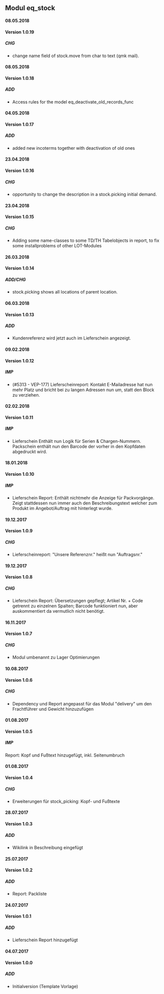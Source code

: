 ## Modul eq_stock

#### 08.05.2018
#### Version 1.0.19
##### CHG
- change name field of stock.move from char to text (qmk mail).

#### 08.05.2018
#### Version 1.0.18
##### ADD
- Access rules for the model eq_deactivate_old_records_func

#### 04.05.2018
#### Version 1.0.17
##### ADD
- added new incoterms together with deactivation of old ones

#### 23.04.2018
#### Version 1.0.16
##### CHG
- opportunity to change the description in a stock.picking initial demand.

#### 23.04.2018
#### Version 1.0.15
##### CHG
- Adding some name-classes to some TD/TH Tabelobjects in report, to fix some installproblems of other LOT-Modules

#### 26.03.2018
#### Version 1.0.14
##### ADD/CHG
- stock.picking shows all locations of parent location.

#### 06.03.2018
#### Version 1.0.13
##### ADD
- Kundenreferenz wird jetzt auch im Lieferschein angezeigt.

#### 09.02.2018
#### Version 1.0.12
##### IMP
- (#5313 - VEP-177) Lieferscheinreport: Kontakt E-Mailadresse hat nun mehr Platz und bricht bei zu langen Adressen nun um, statt den Block zu verziehen.

#### 02.02.2018
#### Version 1.0.11
##### IMP
- Lieferschein Enthält nun Logik für Serien & Chargen-Nummern. Packschein enthält nun den Barcode der vorher in den Kopfdaten abgedruckt wird.

#### 18.01.2018
#### Version 1.0.10
##### IMP
- Lieferschein Report: Enthält nichtmehr die Anzeige für Packvorgänge. Zeigt stattdessen nun immer auch den Beschreibungstext welcher zum Produkt im Angebot/Auftrag mit hinterlegt wurde.

#### 19.12.2017
#### Version 1.0.9
##### CHG
- Lieferscheinreport: "Unsere Referenznr." heißt nun "Auftragsnr."

#### 19.12.2017
#### Version 1.0.8
##### CHG
- Lieferschein Report: Übersetzungen gepflegt; Artikel Nr. + Code getrennt zu einzelnen Spalten; Barcode funktioniert nun, aber auskommentiert da vermutlich nicht benötigt.

#### 16.11.2017
#### Version 1.0.7
##### CHG
- Modul umbenannt zu Lager Optimierungen

#### 10.08.2017
#### Version 1.0.6
##### CHG
- Dependency und Report angepasst für das Modul "delivery" um den Frachtführer und Gewicht hinzuzufügen

#### 01.08.2017
#### Version 1.0.5
##### IMP
Report: Kopf und Fußtext hinzugefügt, inkl. Seitenumbruch

#### 01.08.2017
#### Version 1.0.4
##### CHG
- Erweiterungen für stock_picking: Kopf- und Fußtexte

#### 28.07.2017
#### Version 1.0.3
##### ADD
- Wikilink in Beschreibung eingefügt

#### 25.07.2017
#### Version 1.0.2
##### ADD
- Report: Packliste

#### 24.07.2017
#### Version 1.0.1
##### ADD
- Lieferschein Report hinzugefügt

#### 04.07.2017
#### Version 1.0.0
##### ADD
- Initialversion (Template Vorlage)
